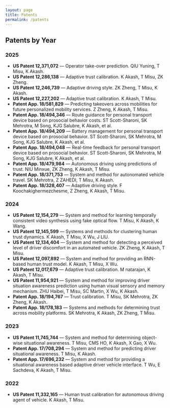 ```yaml
---
layout: page
title: Patents
permalink: /patents
---
```


## Patents by Year

### 2025
- **US Patent 12,371,072** — Operator take-over prediction. QIU Yuning, T Misu, K Akash.
- **US Patent 12,286,138** — Adaptive trust calibration. K Akash, T Misu, ZK Zheng.
- **US Patent 12,246,739** — Adaptive driving style. ZK Zheng, T Misu, K Akash.
- **US Patent 12,227,202** — Adaptive trust calibration. K Akash, T Misu.
- **Patent App. 18/581,829** — Predicting takeovers across mobilities for future personalized mobility services. Z Zheng, K Akash, T Misu.
- **Patent App. 18/494,346** — Route guidance for personal transport device based on prosocial behavior costs. ST Scott-Sharoni, SK Mehrotra, M Song, KJG Salubre, K Akash, et al.
- **Patent App. 18/494,209** — Battery management for personal transport device based on prosocial behavior. ST Scott-Sharoni, SK Mehrotra, M Song, KJG Salubre, K Akash, et al.
- **Patent App. 18/494,048** — Real-time feedback for personal transport device based on prosocial behavior. ST Scott-Sharoni, SK Mehrotra, M Song, KJG Salubre, K Akash, et al.
- **Patent App. 18/479,984** — Autonomous driving using predictions of trust. NIU Minxue, ZK Zheng, K Akash, T Misu.
- **Patent App. 18/371,753** — System and method for autonomated vehicle travel. SK Mehrotra, Z ZAHEDI, T Misu, K Akash.
- **Patent App. 18/328,407** — Adaptive driving style. F Koochakighermezchesme, Z Zheng, K Akash, T Misu.

### 2024
- **US Patent 12,154,279** — System and method for learning temporally consistent video synthesis using fake optical flow. T Misu, K Akash, K Wang.
- **US Patent 12,145,599** — Systems and methods for clustering human trust dynamics. K Akash, T Misu, X Wu, J LIU.
- **US Patent 12,134,404** — System and method for detecting a perceived level of driver discomfort in an automated vehicle. ZK Zheng, K Akash, T Misu.
- **US Patent 12,097,892** — System and method for providing an RNN-based human trust model. K Akash, T Misu, X Wu.
- **US Patent 12,017,679** — Adaptive trust calibration. M natarajan, K Akash, T Misu.
- **US Patent 11,954,921** — System and method for improving driver situation awareness prediction using human visual sensory and memory mechanism. ZHU Haibei, T Misu, SC Martin, X Wu, K Akash.
- **Patent App. 18/194,767** — Trust calibration. T Misu, SK Mehrotra, ZK Zheng, K Akash.
- **Patent App. 18/178,183** — Systems and methods for determining trust across mobility platforms. SK Mehrotra, K Akash, ZK Zheng, T Misu.

### 2023
- **US Patent 11,745,744** — System and method for determining object-wise situational awareness. T Misu, CMS HO, K Akash, X Gao, X Wu.
- **Patent App. 17/708,294** — System and method for predicting driver situational awareness. T Misu, K Akash.
- **Patent App. 17/696,232** — System and method for providing a situational awareness based adaptive driver vehicle interface. T Wu, E Sachdeva, K Akash, T Misu.

### 2022
- **US Patent 11,332,165** — Human trust calibration for autonomous driving agent of vehicle. K Akash, T Misu.
